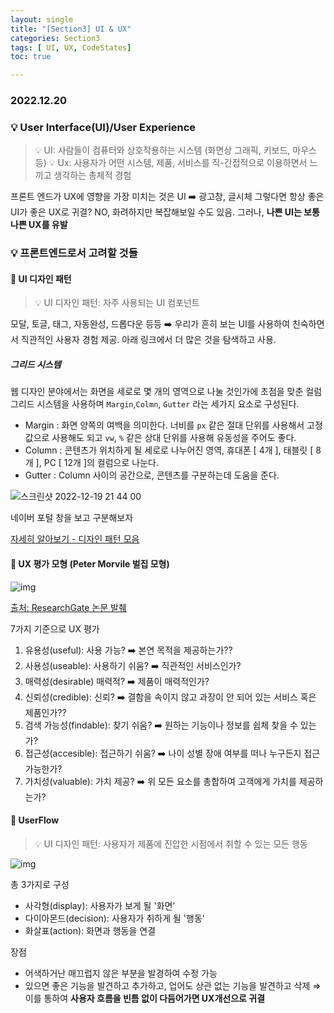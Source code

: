 ```yaml
---
layout: single
title: "[Section3] UI & UX"
categories: Section3
tags: [ UI, UX, CodeStates]
toc: true

---
```


### 2022.12.20

### 💡  User Interface(UI)/User Experience

> 💡 UI: 사람들이 컴퓨터와 상호작용하는 시스템 (화면상 그래픽, 키보드, 마우스 등)
> 💡 Ux: 사용자가 어떤 시스템, 제품, 서비스를 직-간접적으로 이용하면서 느끼고 생각하는 총체적 경험

프론트 엔드가 UX에 영향을 가장 미치는 것은 UI ➡️ 광고창, 글시체
그렇다면 항상 좋은 UI가 좋은 UX로 귀결? NO, 화려하지만 복잡해보일 수도 있음.
그러나, **나쁜 UI는 보통 나쁜 UX를 유발**

### 💡 프론트엔드로서 고려할 것들

#### 📌 UI 디자인 패턴  

> 💡 UI 디자인 패턴: 자주 사용되는 UI 컴포넌트

모달, 토글, 태그, 자동완성, 드롭다운 등등 ➡️ 우리가 흔히 보는 UI를 사용하여 친숙하면서 직관적인 사용자 경험 제공.
아래 링크에서 더 많은 것을 탐색하고 사용.

##### 그리드 시스템 

웹 디자인 분야에서는 화면을 세로로 몇 개의 영역으로 나눌 것인가에 초점을 맞춘 컬럼 그리드 시스템을 사용하며 `Margin`,`Colmn`, `Gutter` 라는 세가지 요소로 구성된다. 

* Margin : 화면 양쪽의 여백을 의미한다. 너비를 `px` 같은 절대 단위를 사용해서 고정 값으로 사용해도 되고 `vw`, `%` 같은 상대 단위를 사용해 유동성을 주어도 좋다. 
* Column : 콘텐츠가 위치하게 될 세로로 나누어진 영역,  휴대폰 [ 4개 ], 태블릿 [ 8개 ], PC [ 12개 ]의 컬럼으로 나눈다. 
* Gutter : Column 사이의 공간으로, 콘텐츠를 구분하는데 도움을 준다. 

![스크린샷 2022-12-19 21 44 00](https://user-images.githubusercontent.com/104547038/208429199-29cc7e7d-0bed-4c65-8b38-def4c421aec9.png)

네이버 포털 창을 보고 구분해보자 

[자세히 알아보기 - 디자인 패턴 모음](https://ui-patterns.com/patterns)

#### 📌  UX 평가 모형 (Peter Morvile 벌집 모형)

![img](https://velog.velcdn.com/images/headring/post/075c85b7-1e87-40e1-9865-47ac2e9b0a0c/image.png)

[출처: ResearchGate 논문 발췌](https://www.researchgate.net/publication/23133003_User_experiences_of_evidence-based_online_resources_for_health_professionals_User_testing_of_The_Cochrane_Library)

7가지 기준으로 UX 평가

1. 유용성(useful): 사용 가능? ➡️ 본연 목적을 제공하는가??
2. 사용성(useable): 사용하기 쉬움? ➡️ 직관적인 서비스인가?
3. 매력성(desirable) 매력적? ➡️ 제품이 매력적인가?
4. 신뢰성(credible): 신뢰? ➡️ 결함을 속이지 않고 과장이 안 되어 있는 서비스 혹은 제품인가??
5. 검색 가능성(findable): 찾기 쉬움? ➡️ 원하는 기능이나 정보를 쉽체 찾을 수 있는가?
6. 접근성(accesible): 접근하기 쉬움? ➡️ 나이 성별 장애 여부를 떠나 누구든지 접근 가능한가?
7. 가치성(valuable): 가치 제공? ➡️ 위 모든 요소를 총합하여 고객에게 가치를 제공하는가?

#### 📌 UserFlow

> 💡 UI 디자인 패턴: 사용자가 제품에 진압한 시점에서 취할 수 있는 모든 행동

![img](https://velog.velcdn.com/images/headring/post/ab3a814e-c3ed-4593-90ef-ea74ef9612c2/image.png)

총 3가지로 구성

- 사각형(display): 사용자가 보게 될 '화면'
- 다이아몬드(decision): 사용자가 취하게 될 '행동'
- 화살표(action): 화면과 행동을 연결

장점

- 어색하거난 매끄럽지 않은 부분을 발경하여 수정 가능
- 있으면 좋은 기능을 발견하고 추가하고, 업어도 상관 없는 기능을 발견하고 삭제
  ⇒ 이를 통하여 **사용자 흐름을 빈틈 없이 다듬어가면 UX개선으로 귀결**